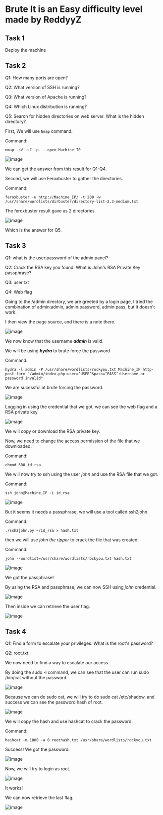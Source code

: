 # Brute It is an Easy difficulty level made by ReddyyZ

## Task 1

Deploy the machine

## Task 2 

Q1: How many ports are open?

Q2: What version of SSH is running?

Q3: What version of Apache is running?

Q4: Which Linux distribution is running?

Q5: Search for hidden directories on web server. What is the hidden directory?

First, We will use `Nmap` command.

Command:

`nmap -sV -sC -p- --open Machine_IP` 

![image](https://github.com/L43371/THM---Brute-It-Write-up/assets/129752764/0b9e117d-8a0f-48a0-89b4-139f4e729f42)

We can get the answer from this result for Q1-Q4.

Second, we will use Feroxbuster to gather the directories.

Command:

`feroxbuster -u http://Machine_IP/ -t 200 -w /usr/share/wordlists/dirbuster/directory-list-2.3-medium.txt`

The feroxbuster result gave us 2 directories

![image](https://github.com/L43371/THM---Brute-It-Write-up/assets/129752764/3ff0cd94-9023-4e40-a797-f5479a8fb282)

Which is the answer for Q5.

## Task 3 

Q1: what is the user:password of the admin panel?

Q2: Crack the RSA key you found. What is John's RSA Private Key passphrase?

Q3: user.txt

Q4: Web flag

Going to the /admin directory, we are greeted by a login page, I tried the combination of admin:admin, admin:password, admin:pass, but it doesn't work.

I then view the page source, and there is a note there.

![image](https://github.com/L43371/THM---Brute-It-Write-up/assets/129752764/f022559d-107d-4039-a41d-68b48f55c927)

We now know that the username **_admin_** is valid.

We will be using **_hydra_** to brute force the password

Command:

`hydra -l admin -P /usr/share/wordlists/rockyou.txt Machine_IP http-post-form "/admin/index.php:user=^USER^&pass=^PASS^:Username or password invalid"`

We are sucessful at brute forcing the password.

![image](https://github.com/L43371/THM---Brute-It-Write-up/assets/129752764/179bc4fb-d992-4043-94ea-5fdd4ffb1adc)

Logging in using the credential that we got, we can see the web flag and a RSA private key.

![image](https://github.com/L43371/THM---Brute-It-Write-up/assets/129752764/d11e3a6d-f20d-427d-85d7-6e88289fab66)

We will copy or download the RSA private key.

Now, we need to change the access permission of the file that we downloaded.

Command:

`chmod 600 id_rsa`

We will now try to ssh using the user _john_ and use the RSA file that we got.

Command:

`ssh john@Machine_IP -i id_rsa `

![image](https://github.com/L43371/THM---Brute-It-Write-up/assets/129752764/ab0f3bfd-eea9-41cb-95a9-790db4a70c9e)

But it seems it needs a passphrase, we will use a tool called ssh2john.

Command:

`./ssh2john.py ~/id_rsa > hash.txt`

then we will use _john the ripper_ to crack the file that was created.

Command:

`john --wordlist=/usr/share/wordlists/rockyou.txt hash.txt `

![image](https://github.com/L43371/THM---Brute-It-Write-up/assets/129752764/a7ee346b-922f-48b9-9302-5fc53f77fcee)

We got the passphrase!

By using the RSA and passphrase, we can now SSH using _john_ credential.

![image](https://github.com/L43371/THM---Brute-It-Write-up/assets/129752764/d3f19631-e72c-4727-9116-ac2797aeeb50)

Then inside we can retrieve the user flag. 

![image](https://github.com/L43371/THM---Brute-It-Write-up/assets/129752764/057bb80a-0562-4300-ad91-67e148d94a7b)

## Task 4 

Q1: Find a form to escalate your privileges. What is the root's password?

Q2: root.txt

We now need to find a way to escalate our access.

By doing the sudo -l command, we can see that the user can run sudo /bin/cat without the password.

![image](https://github.com/L43371/THM---Brute-It-Write-up/assets/129752764/0015bdd1-8cb7-47dc-ab87-903033a6f91e)

Because we can do sudo cat, we will try to do sudo cat /etc/shadow, and success we can see the password hash of root.

![image](https://github.com/L43371/THM---Brute-It-Write-up/assets/129752764/53fdee73-69ed-41ff-8b09-b7aadb391d36)

We will copy the hash and use hashcat to crack the password.

Command:

`hashcat -m 1800 -a 0 roothash.txt /usr/share/wordlists/rockyou.txt`

Success! We got the password.

![image](https://github.com/L43371/THM---Brute-It-Write-up/assets/129752764/27fe3336-74eb-4a46-81a0-7e68526ffaa1)

Now, we will try to login as root.

![image](https://github.com/L43371/THM---Brute-It-Write-up/assets/129752764/f92641c1-0e7d-469c-8139-64eaeb31fc9e)

It works!

We can now retrieve the last flag.

![image](https://github.com/L43371/THM---Brute-It-Write-up/assets/129752764/0c495d51-9100-4c37-82ae-377c674db7bd)







